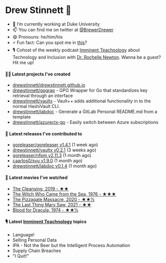 
# Drew Stinnett 👋

- 🔭 I’m currently working at Duke University
- 📫 You can find me on twitter at [@BrewerDrewer](https://twitter.com/BrewerDrewer)
- 😄 Pronouns: he/him/his
- ⚡ Fun fact: Can you spot me in [this](https://www.youtube.com/watch?v=oL9WnB0qHBA)?
- 🎙 Cohost of the weekly podcast [Imminent Teachnology](https://podcast.imminentteachnology.com/) about Technology and Inclusion with [Dr. Rochelle Newton](https://www.linkedin.com/in/drrochellenewton/). Wanna be a guest? Hit me up!

#### 👨‍💻 Latest projects I've created
- [drewstinnett/drewstinnett.github.io](https://github.com/drewstinnett/drewstinnett.github.io)
- [drewstinnett/gpgrap](https://github.com/drewstinnett/gpgrap) - GPG Wrapper for Go that standardizes key retrieval through an interface
- [drewstinnett/vaultx](https://github.com/drewstinnett/vaultx) - Vault&#43;&#43; adds additional functionality in to the normal HashiVault CLI.
- [drewstinnett/labdoc](https://github.com/drewstinnett/labdoc) - Generate a GitLab Personal README.md from a template
- [drewstinnett/azurectx-go](https://github.com/drewstinnett/azurectx-go) - Easily switch between Azure subscriptions

#### 🚀 Latest releases I've contributed to
- [goreleaser/goreleaser v1.4.1](https://github.com/goreleaser/goreleaser/releases/tag/v1.4.1) (1 week ago)
- [drewstinnett/vaultx v0.2.1](https://github.com/drewstinnett/vaultx/releases/tag/v0.2.1) (3 weeks ago)
- [goreleaser/nfpm v2.11.3](https://github.com/goreleaser/nfpm/releases/tag/v2.11.3) (1 month ago)
- [caarlos0/svu v1.9.0](https://github.com/caarlos0/svu/releases/tag/v1.9.0) (1 month ago)
- [drewstinnett/labdoc v0.1.4](https://github.com/drewstinnett/labdoc/releases/tag/v0.1.4) (1 month ago)

#### 🍿 Latest movies I've watched
- [The Cleansing, 2019 - ★★](https://letterboxd.com/mondodrew/film/the-cleansing/)
- [The Witch Who Came from the Sea, 1976 - ★★★](https://letterboxd.com/mondodrew/film/the-witch-who-came-from-the-sea/)
- [The Pizzagate Massacre, 2020 - ★★½](https://letterboxd.com/mondodrew/film/the-pizzagate-massacre/)
- [The Last Thing Mary Saw, 2021 - ★★](https://letterboxd.com/mondodrew/film/the-last-thing-mary-saw/)
- [Blood for Dracula, 1974 - ★★½](https://letterboxd.com/mondodrew/film/blood-for-dracula/)

#### 🎙 Latest [Imminent Teachnology](https://podcast.imminentteachnology.com/) topics
- Language!
- Selling Personal Data
- IPA - Not the Beer but the Intelligent Process Automation
- Supply Chain Breaches
- &#34;I Quit!&#34;